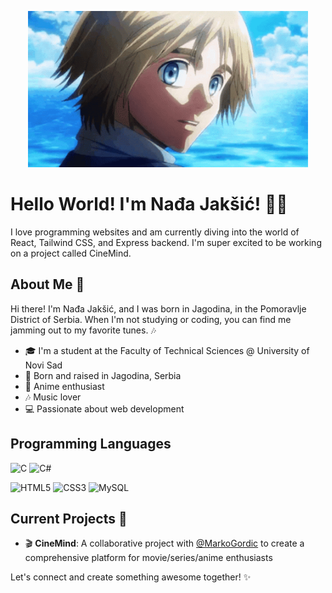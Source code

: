 <p align="center"><img src="/assets/armin.gif" style="height:250px"></p>

# Hello World! I'm Nađa Jakšić! 🍒🌸

I love programming websites and am currently diving into the world of React, Tailwind CSS, and Express backend. I'm super excited to be working on a project called CineMind.

## About Me 🌺

Hi there! I'm Nađa Jakšić, and I was born in Jagodina, in the Pomoravlje District of Serbia. When I'm not studying or coding, you can find me jamming out to my favorite tunes. 🎶

- 🎓 I'm a student at the Faculty of Technical Sciences @ University of Novi Sad
- 🌸 Born and raised in Jagodina, Serbia
- 🎥 Anime enthusiast
- 🎶 Music lover
- 💻 Passionate about web development

## Programming Languages
![C](https://img.shields.io/badge/C-00599C?style=for-the-badge&logo=c&logoColor=white)
![C#](https://img.shields.io/badge/C%23-239120?style=for-the-badge&logo=c-sharp&logoColor=white)

![HTML5](https://img.shields.io/badge/HTML5-E34F26?style=for-the-badge&logo=html5&logoColor=white)
![CSS3](https://img.shields.io/badge/CSS3-1572B6?style=for-the-badge&logo=css3&logoColor=white)
![MySQL](https://img.shields.io/badge/MySQL-00000F?style=for-the-badge&logo=mysql&logoColor=white)

## Current Projects 🚀

- 🎬 **CineMind**: A collaborative project with [@MarkoGordic](https://github.com/MarkoGordic) to create a comprehensive platform for movie/series/anime enthusiasts

Let's connect and create something awesome together! ✨

